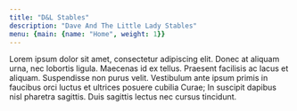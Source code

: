 ```yaml
---
title: "D&L Stables"
description: "Dave And The Little Lady Stables"
menu: {main: {name: "Home", weight: 1}}
---
```


Lorem ipsum dolor sit amet, consectetur adipiscing elit. Donec at aliquam urna, nec lobortis ligula. Maecenas id ex tellus. Praesent facilisis ac lacus et aliquam. Suspendisse non purus velit. Vestibulum ante ipsum primis in faucibus orci luctus et ultrices posuere cubilia Curae; In suscipit dapibus nisl pharetra sagittis. Duis sagittis lectus nec cursus tincidunt.
